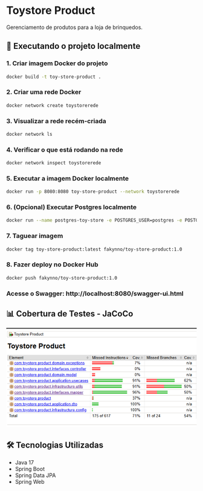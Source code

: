 # Toystore Product

Gerenciamento de produtos para a loja de brinquedos.

## 🚀 Executando o projeto localmente

### 1. Criar imagem Docker do projeto

```sh
docker build -t toy-store-product .
```

### 2. Criar uma rede Docker

```sh
docker network create toystorerede
```

### 3. Visualizar a rede recém-criada

```sh
docker network ls
```

### 4. Verificar o que está rodando na rede

```sh
docker network inspect toystorerede
```

### 5. Executar a imagem Docker localmente

```sh
docker run -p 8080:8080 toy-store-product --network toystorerede
```

### 6. (Opcional) Executar Postgres localmente

```sh
docker run --name postgres-toy-store -e POSTGRES_USER=postgres -e POSTGRES_PASSWORD=postgres -e POSTGRES_DB=postgres -p 5432:5432 --network toystorerede -d postgres
```

### 7. Taguear imagem

```sh
docker tag toy-store-product:latest fakynno/toy-store-product:1.0
```

### 8. Fazer deploy no Docker Hub

```sh
docker push fakynno/toy-store-product:1.0
```

### Acesse o Swagger: http://localhost:8080/swagger-ui.html

## 📊 Cobertura de Testes - JaCoCo
<img src="assets/cobertura-jacoco.png" alt="Cobertura de testes do JaCoCo"></img>

## 🛠️ Tecnologias Utilizadas

- Java 17
- Spring Boot
- Spring Data JPA
- Spring Web
